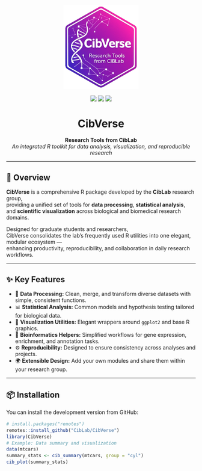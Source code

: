 <p align="center">
  <img src="man/figures/CibVerse_logo.png" alt="CibVerse Logo" width="200"/>
  <p align="center">
  <a href="https://github.com/CibLab/CibVerse"><img src="https://img.shields.io/github/stars/CibLab/CibVerse?style=flat-square&color=brightgreen" /></a>
  <a href="https://github.com/CibLab/CibVerse/issues"><img src="https://img.shields.io/github/issues/CibLab/CibVerse?style=flat-square&color=blue" /></a>
  <a href="LICENSE"><img src="https://img.shields.io/badge/license-MIT-lightgrey.svg?style=flat-square" /></a>
</p>
</p>

<h1 align="center">CibVerse</h1>
<p align="center">
  <b>Research Tools from CibLab</b><br>
  <em>An integrated R toolkit for data analysis, visualization, and reproducible research</em>
</p>

---

## 🧬 Overview

**CibVerse** is a comprehensive R package developed by the **CibLab** research group,  
providing a unified set of tools for **data processing**, **statistical analysis**,  
and **scientific visualization** across biological and biomedical research domains.

Designed for graduate students and researchers,  
CibVerse consolidates the lab’s frequently used R utilities into one elegant, modular ecosystem —  
enhancing productivity, reproducibility, and collaboration in daily research workflows.

---

## ✨ Key Features

- 🧠 **Data Processing:** Clean, merge, and transform diverse datasets with simple, consistent functions.  
- 📊 **Statistical Analysis:** Common models and hypothesis testing tailored for biological data.  
- 🎨 **Visualization Utilities:** Elegant wrappers around `ggplot2` and base R graphics.  
- 🔬 **Bioinformatics Helpers:** Simplified workflows for gene expression, enrichment, and annotation tasks.  
- ⚙️ **Reproducibility:** Designed to ensure consistency across analyses and projects.  
- 🌍 **Extensible Design:** Add your own modules and share them within your research group.

---

## 📦 Installation

You can install the development version from GitHub:

```r
# install.packages("remotes")
remotes::install_github("CibLab/CibVerse")
library(CibVerse)
# Example: Data summary and visualization
data(mtcars)
summary_stats <- cib_summary(mtcars, group = "cyl")
cib_plot(summary_stats)
```
